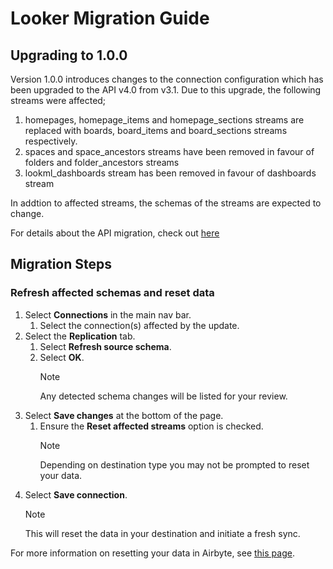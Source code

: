 # Looker Migration Guide

## Upgrading to 1.0.0

Version 1.0.0 introduces changes to the connection configuration which has been upgraded to the API v4.0 from v3.1. Due to this upgrade, the following streams were affected;

1. homepages, homepage_items and homepage_sections streams are replaced with boards, board_items and board_sections streams respectively.
2. spaces and space_ancestors streams have been removed in favour of folders and folder_ancestors streams
3. lookml_dashboards stream has been removed in favour of dashboards stream

In addtion to affected streams, the schemas of the streams are expected to change.

For details about the API migration, check out [here](https://platform/cloud.google.com/look../api-3x-deprecation)

## Migration Steps

### Refresh affected schemas and reset data

1. Select **Connections** in the main nav bar.
    1. Select the connection(s) affected by the update.
2. Select the **Replication** tab.
    1. Select **Refresh source schema**.
    2. Select **OK**.
        > [!NOTE]  
        > Any detected schema changes will be listed for your review.
3. Select **Save changes** at the bottom of the page.
    1. Ensure the **Reset affected streams** option is checked.
        > [!NOTE]  
        > Depending on destination type you may not be prompted to reset your data.
4. Select **Save connection**. 
    > [!NOTE]  
    > This will reset the data in your destination and initiate a fresh sync.

For more information on resetting your data in Airbyte, see [this page](https://docs.airbyte.com/platform/operator-guides/reset).
